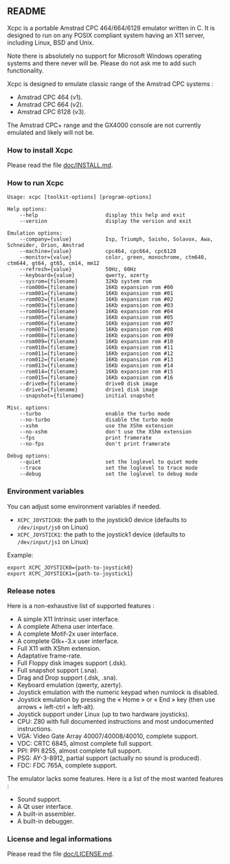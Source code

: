 ## README

Xcpc is a portable Amstrad CPC 464/664/6128 emulator written in C. It is designed to run on any POSIX compliant system having an X11 server, including Linux, BSD and Unix.

Note there is absolutely no support for Microsoft Windows operating systems and there never will be. Please do not ask me to add such functionality.

Xcpc is designed to emulate classic range of the Amstrad CPC systems :

  - Amstrad CPC 464 (v1).
  - Amstrad CPC 664 (v2).
  - Amstrad CPC 6128 (v3).

The Amstrad CPC+ range and the GX4000 console are not currently emulated and likely will not be.

### How to install Xcpc

Please read the file [doc/INSTALL.md](doc/INSTALL.md).

### How to run Xcpc

```
Usage: xcpc [toolkit-options] [program-options]

Help options:
    --help                      display this help and exit
    --version                   display the version and exit

Emulation options:
    --company={value}           Isp, Triumph, Saisho, Solavox, Awa, Schneider, Orion, Amstrad
    --machine={value}           cpc464, cpc664, cpc6128
    --monitor={value}           color, green, monochrome, ctm640, ctm644, gt64, gt65, cm14, mm12
    --refresh={value}           50Hz, 60Hz
    --keyboard={value}          qwerty, azerty
    --sysrom={filename}         32Kb system rom
    --rom000={filename}         16Kb expansion rom #00
    --rom001={filename}         16Kb expansion rom #01
    --rom002={filename}         16Kb expansion rom #02
    --rom003={filename}         16Kb expansion rom #03
    --rom004={filename}         16Kb expansion rom #04
    --rom005={filename}         16Kb expansion rom #05
    --rom006={filename}         16Kb expansion rom #07
    --rom007={filename}         16Kb expansion rom #08
    --rom008={filename}         16Kb expansion rom #09
    --rom009={filename}         16Kb expansion rom #10
    --rom010={filename}         16Kb expansion rom #11
    --rom011={filename}         16Kb expansion rom #12
    --rom012={filename}         16Kb expansion rom #13
    --rom013={filename}         16Kb expansion rom #14
    --rom014={filename}         16Kb expansion rom #15
    --rom015={filename}         16Kb expansion rom #16
    --drive0={filename}         drive0 disk image
    --drive1={filename}         drive1 disk image
    --snapshot={filename}       initial snapshot

Misc. options:
    --turbo                     enable the turbo mode
    --no-turbo                  disable the turbo mode
    --xshm                      use the XShm extension
    --no-xshm                   don't use the XShm extension
    --fps                       print framerate
    --no-fps                    don't print framerate

Debug options:
    --quiet                     set the loglevel to quiet mode
    --trace                     set the loglevel to trace mode
    --debug                     set the loglevel to debug mode

```

### Environment variables

You can adjust some environment variables if needed.

  - `XCPC_JOYSTICK0`: the path to the joystick0 device (defaults to `/dev/input/js0` on Linux)
  - `XCPC_JOYSTICK1`: the path to the joystick1 device (defaults to `/dev/input/js1` on Linux)

Example:

```
export XCPC_JOYSTICK0={path-to-joystick0}
export XCPC_JOYSTICK1={path-to-joystick1}
```

### Release notes

Here is a non-exhaustive list of supported features :

  - A simple X11 Intrinsic user interface.
  - A complete Athena user interface.
  - A complete Motif-2x user interface.
  - A complete Gtk+-3.x user interface.
  - Full X11 with XShm extension.
  - Adaptative frame-rate.
  - Full Floppy disk images support (.dsk).
  - Full snapshot support (.sna).
  - Drag and Drop support (.dsk, .sna).
  - Keyboard emulation (qwerty, azerty).
  - Joystick emulation with the numeric keypad when numlock is disabled.
  - Joystick emulation by pressing the « Home » or « End » key (then use arrows + left-ctrl + left-alt).
  - Joystick support under Linux (up to two hardware joysticks).
  - CPU: Z80 with full documented instructions and most undocumented instructions.
  - VGA: Video Gate Array 40007/40008/40010, complete support.
  - VDC: CRTC 6845, almost complete full support.
  - PPI: PPI 8255, almost complete full support.
  - PSG: AY-3-8912, partial support (actually no sound is produced).
  - FDC: FDC 765A, complete support.

The emulator lacks some features. Here is a list of the most wanted features :

  - Sound support.
  - A Qt user interface.
  - A built-in assembler.
  - A built-in debugger.

### License and legal informations

Please read the file [doc/LICENSE.md](doc/LICENSE.md).
